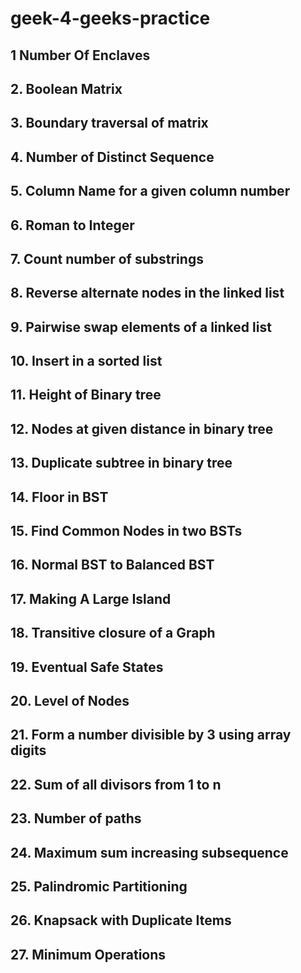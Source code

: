 # geek-4-geeks-practice
##  1 Number Of Enclaves
## 2. Boolean Matrix
## 3. Boundary traversal of matrix 
## 4. Number of Distinct Sequence
## 5. Column Name for a given column number 
## 6. Roman to Integer
## 7. Count number of substrings
## 8. Reverse alternate nodes in the linked list
## 9. Pairwise swap elements of a linked list
## 10. Insert in a sorted list
## 11. Height of Binary tree
## 12. Nodes at given distance in binary tree
## 13. Duplicate subtree in binary tree
## 14. Floor in BST
## 15. Find Common Nodes in two BSTs
## 16. Normal BST to Balanced BST
## 17. Making A Large Island
## 18. Transitive closure of a Graph
## 19. Eventual Safe States
## 20. Level of Nodes
## 21. Form a number divisible by 3 using array digits
## 22. Sum of all divisors from 1 to n
## 23. Number of paths
## 24. Maximum sum increasing subsequence
## 25. Palindromic Partitioning
## 26. Knapsack with Duplicate Items
## 27. Minimum Operations
